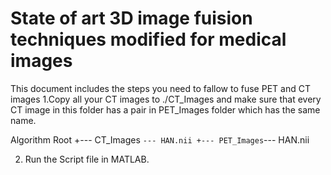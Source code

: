 # State of art 3D image fuision techniques modified for medical images
This document includes the steps you need to fallow to fuse PET and CT images
1.Copy all your CT images to ./CT_Images and make sure that every CT image in this folder
has a pair in PET_Images folder which has the same name.

Algorithm Root
+--- CT_Images
    ` --- HAN.nii
+--- PET_Images
     `--- HAN.nii

2. Run the Script file in MATLAB.

